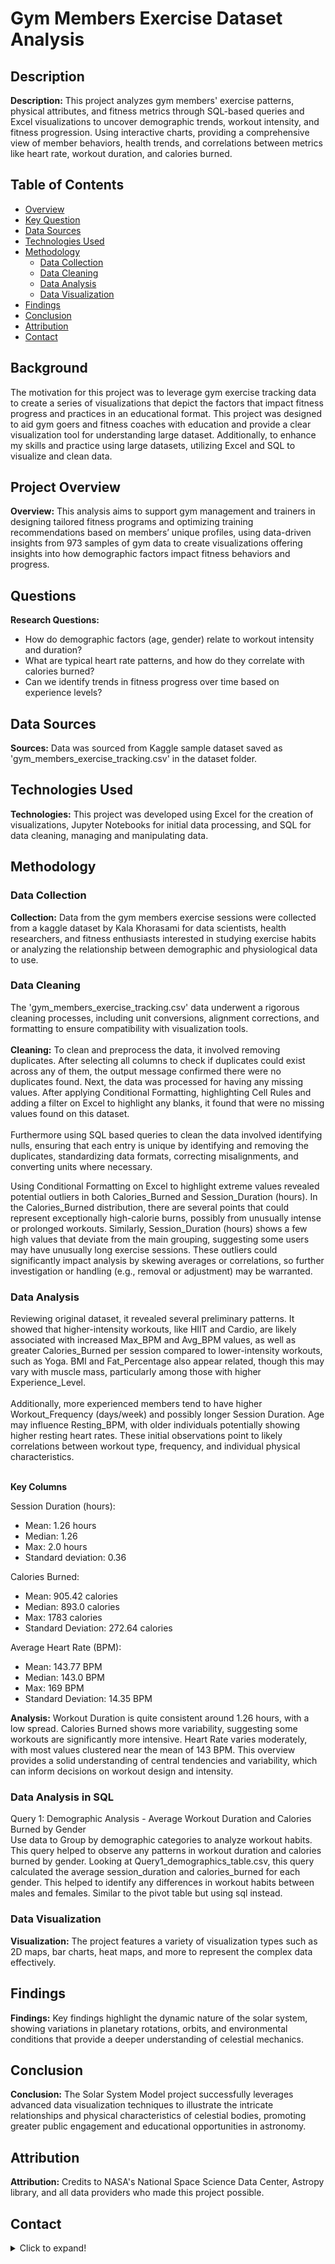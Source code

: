 # Gym Members Exercise Dataset Analysis

## Description
**Description:** This project analyzes gym members' exercise patterns, physical attributes, and fitness metrics through SQL-based queries and Excel visualizations to uncover demographic trends, workout intensity, and fitness progression. Using interactive charts, providing a comprehensive view of member behaviors, health trends, and correlations between metrics like heart rate, workout duration, and calories burned.

## Table of Contents
- [Overview](#project-overview)
- [Key Question](#questions)
- [Data Sources](#data-sources)
- [Technologies Used](#technologies-used)
- [Methodology](#methodology)
  - [Data Collection](#data-collection)
  - [Data Cleaning](#data-cleaning)
  - [Data Analysis](#data-analysis)
  - [Data Visualization](#data-visualization)
- [Findings](#findings)
- [Conclusion](#conclusion)
- [Attribution](#attribution)
- [Contact](#contact)

## Background
The motivation for this project was to leverage gym exercise tracking data to create a series of visualizations that depict the factors that impact fitness progress and practices in an educational format. This project was designed to aid gym goers and fitness coaches with education and provide a clear visualization tool for understanding large dataset. Additionally, to enhance my skills and practice using large datasets, utilizing Excel and SQL to visualize and clean data. 

## Project Overview
**Overview:** This analysis aims to support gym management and trainers in designing tailored fitness programs and optimizing training recommendations based on members’ unique profiles, using data-driven insights from 973 samples of gym data to create visualizations offering insights into how demographic factors impact fitness behaviors and progress.

## Questions
**Research Questions:**  
- How do demographic factors (age, gender) relate to workout intensity and duration? 
- What are typical heart rate patterns, and how do they correlate with calories burned? 
- Can we identify trends in fitness progress over time based on experience levels?

## Data Sources
**Sources:** Data was sourced from Kaggle sample dataset saved as 'gym_members_exercise_tracking.csv' in the dataset folder.

## Technologies Used
**Technologies:** This project was developed using Excel for the creation of visualizations, Jupyter Notebooks for initial data processing, and SQL for data cleaning, managing and manipulating data.

## Methodology
### Data Collection
**Collection:** Data from the gym members exercise sessions were collected from a kaggle dataset by Kala Khorasami for data scientists, health researchers, and fitness enthusiasts interested in studying exercise habits or analyzing the relationship between demographic and physiological data to use. 

### Data Cleaning
The 'gym_members_exercise_tracking.csv' data underwent a rigorous cleaning processes, including unit conversions, alignment corrections, and formatting to ensure compatibility with visualization tools. <br>
<br>**Cleaning:** To clean and preprocess the data, it involved removing duplicates. After selecting all columns to check if duplicates could exist across any of them, the output message confirmed there were no duplicates found. Next, the data was processed for having any missing values. After applying Conditional Formatting, highlighting Cell Rules and adding a filter on Excel to highlight any blanks, it found that were no missing values found on this dataset. <br> <br>
Furthermore using SQL based queries to clean the data involved identifying nulls, ensuring that each entry is unique by identifying and removing the duplicates, standardizing data formats, correcting misalignments, and converting units where necessary. <br>

Using Conditional Formatting on Excel to highlight extreme values revealed potential outliers in both Calories_Burned and Session_Duration (hours). In the Calories_Burned distribution, there are several points that could represent exceptionally high-calorie burns, possibly from unusually intense or prolonged workouts. Similarly, Session_Duration (hours) shows a few high values that deviate from the main grouping, suggesting some users may have unusually long exercise sessions. These outliers could significantly impact analysis by skewing averages or correlations, so further investigation or handling (e.g., removal or adjustment) may be warranted. <br>


### Data Analysis
Reviewing original dataset, it revealed several preliminary patterns. It showed that higher-intensity workouts, like HIIT and Cardio, are likely associated with increased Max_BPM and Avg_BPM values, as well as greater Calories_Burned per session compared to lower-intensity workouts, such as Yoga. BMI and Fat_Percentage also appear related, though this may vary with muscle mass, particularly among those with higher Experience_Level. <br> <br> Additionally, more experienced members tend to have higher Workout_Frequency (days/week) and possibly longer Session Duration. Age may influence Resting_BPM, with older individuals potentially showing higher resting heart rates. These initial observations point to likely correlations between workout type, frequency, and individual physical characteristics. <br> <br> 

**Key Columns** <br>

Session Duration (hours):<br> 
- Mean: 1.26 hours
- Median: 1.26
- Max: 2.0 hours
- Standard deviation: 0.36 <br>

Calories Burned: <br>
- Mean: 905.42 calories
- Median: 893.0 calories
- Max: 1783 calories
- Standard Deviation: 272.64 calories <br>

Average Heart Rate (BPM): <br>
- Mean: 143.77 BPM
- Median: 143.0 BPM
- Max: 169 BPM
- Standard Deviation: 14.35 BPM <br>

**Analysis:** Workout Duration is quite consistent around 1.26 hours, with a low spread. Calories Burned shows more variability, suggesting some workouts are significantly more intensive. Heart Rate varies moderately, with most values clustered near the mean of 143 BPM. This overview provides a solid understanding of central tendencies and variability, which can inform decisions on workout design and intensity.

### Data Analysis in SQL 
Query 1: Demographic Analysis - Average Workout Duration and Calories Burned by Gender <br>
Use data to Group by demographic categories to analyze workout habits. This query helped to observe any patterns in workout duration and calories burned by gender. Looking at Query1_demographics_table.csv, this query calculated the average session_duration and calories_burned for each gender. This helped to identify any differences in workout habits between males and females. Similar to the pivot table but using sql instead.

### Data Visualization
**Visualization:** The project features a variety of visualization types such as 2D maps, bar charts, heat maps, and more to represent the complex data effectively.

## Findings
**Findings:** Key findings highlight the dynamic nature of the solar system, showing variations in planetary rotations, orbits, and environmental conditions that provide a deeper understanding of celestial mechanics.

## Conclusion
**Conclusion:** The Solar System Model project successfully leverages advanced data visualization techniques to illustrate the intricate relationships and physical characteristics of celestial bodies, promoting greater public engagement and educational opportunities in astronomy.

## Attribution
**Attribution:** Credits to NASA's National Space Science Data Center, Astropy library, and all data providers who made this project possible.

## Contact

<details>
<summary>Click to expand!</summary>

For any questions, comments, or collaborations, feel free to reach out.

- **Contact**: [Contact Richard](https://eclipseanalytics.bss.design/)
- **Website**: [Visit Richard's Website](https://eclipseanalytics.bss.design/)
- **GitHub**: [Visit Richard's GitHub Portfolio](https://github.com/EclipseAnalytics/Data-Analyst-Portfolio)

</details>
